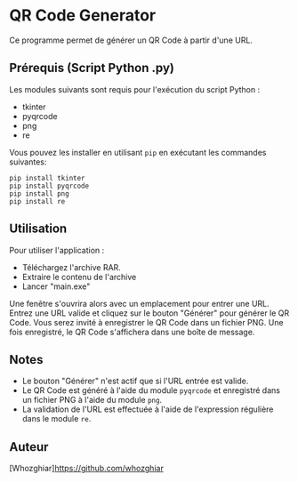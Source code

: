 # QR Code Generator

Ce programme permet de générer un QR Code à partir d'une URL.

## Prérequis (Script Python .py)

Les modules suivants sont requis pour l'exécution du script Python :

* tkinter
* pyqrcode
* png
* re

Vous pouvez les installer en utilisant `pip` en exécutant les commandes suivantes:

```
pip install tkinter
pip install pyqrcode
pip install png
pip install re
```

## Utilisation

Pour utiliser l'application :  
 * Téléchargez l'archive RAR.
 * Extraire le contenu de l'archive
 * Lancer "main.exe"

Une fenêtre s'ouvrira alors avec un emplacement pour entrer une URL. Entrez une URL valide et cliquez sur le bouton "Générer" pour générer le QR Code. 
Vous serez invité à enregistrer le QR Code dans un fichier PNG. 
Une fois enregistré, le QR Code s'affichera dans une boîte de message.

## Notes

* Le bouton "Générer" n'est actif que si l'URL entrée est valide.
* Le QR Code est généré à l'aide du module `pyqrcode` et enregistré dans un fichier PNG à l'aide du module `png`.
* La validation de l'URL est effectuée à l'aide de l'expression régulière dans le module `re`.

## Auteur

[Whozghiar]https://github.com/whozghiar
